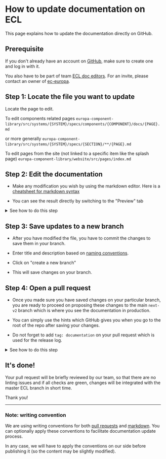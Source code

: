 # How to update documentation on ECL

This page explains how to update the documentation directly on GitHub.

## Prerequisite

If you don't already have an account on [GitHub](https://github.com/login), make
sure to create one and log in with it.

You also have to be part of team
[ECL doc editors](https://github.com/orgs/ec-europa/teams/ecl-doc-editors/). For
an invite, please contact an owner of
[ec-europa](https://github.com/orgs/ec-europa/people?utf8=%E2%9C%93&query=%20role%3Aowner).

## Step 1: Locate the file you want to update

Locate the page to edit.

To edit components related pages
`europa-component-library/src/systems/{SYSTEM}/specs/components/{COMPONENT}/docs/{PAGE}.md`

or more generally
`europa-component-library/src/systems/{SYSTEM}/specs/{SECTION}/**/{PAGE}.md`

To edit pages from the site (not linked to a specific item like the splash page)
`europa-component-library/website/src/pages/index.md`

## Step 2: Edit the documentation

* Make any modification you wish by using the markdown editor. Here is a
  [cheatsheet for markdown syntax](https://guides.github.com/features/mastering-markdown/)

* You can see the result directly by switching to the "Preview" tab

<details><summary>See how to do this step</summary>

![Preview changes](../src/systems/ec/implementations/vanilla/styleguide/static/assets/screenshots/edit-preview-changes.gif)

</details>

## Step 3: Save updates to a new branch

* After you have modified the file, you have to commit the changes to save them
  in your branch.

* Enter title and description based on
  [naming conventions](https://ec-europa.github.io/europa-component-library/docs/conventions/git).

* Click on "create a new branch"

* This will save changes on your branch.


## Step 4: Open a pull request

* Once you made sure you have saved changes on your particular branch, you are
  ready to proceed on proposing these changes to the main `next-v2` branch which
  is where you see the documentation in production.

* You can simply use the hints which GitHub gives you when you go to the root of
  the repo after saving your changes.

* Do not forget to add `tag: documentation` on your pull request which is used
  for the release log.

<details><summary>See how to do this step</summary>

![Open a pull request](../src/systems/ec/implementations/vanilla/styleguide/static/assets/screenshots/open-pull-request.gif)

</details>

## It's done!

Your pull request will be briefly reviewed by our team, so that there are no
linting issues and if all checks are green, changes will be integrated with the
master ECL branch in short time.

Thank you!

---

### Note: writing convention

We are using writing conventions for both
[pull requests](./conventions/git.md)
and
[markdown](./conventions/markdown.md).
You can optionally apply these conventions to facilitate documentation update
process.

In any case, we will have to apply the conventions on our side before publishing
it (so the content may be slightly modified).
